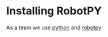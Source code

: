 # Installing RobotPY 

As a team we use [python](tools/python/README.md) and [robotpy](tools/robotpy.md)


